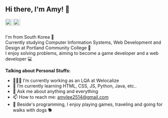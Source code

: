 Hi there, I'm Amy! 👋
---------------------

<a href="https://www.linkedin.com/in/eunsuh-lee-17575a181/" target="_blank">
  <img align="left" alt="Adarshreddyash LinkdeIN" width="22px" src="https://cdn.jsdelivr.net/npm/simple-icons@v3/icons/linkedin.svg" />
</a>
<a href="https://www.instagram.com/abouteslee/" target="_blank">
  <img align="left" alt="Adarshreddyash Instagram" width="22px" src="https://cdn.jsdelivr.net/npm/simple-icons@v3/icons/instagram.svg" />
</a>
<br />
<br />

I'm from South Korea 🚀 <br />
Currently studying Computer Information Systems, Web Development and Design at Portland Community College 🌱  
I enjoy solving problems, aiming to become a game developer and a web developer 💻  


**Talking about Personal Stuffs:**

- 👨🏽‍💻 I’m currently working as an LQA at Welocalize
- 🌱 I’m currently learning HTML, CSS, JS, Python, Java, etc..
- 💬 Ask me about anything and everything
- 📫 How to reach me: amylee2514@gmail.com
- 👀 Beside's programming, I enjoy playing games, traveling and going for walks with dogs 🐕

